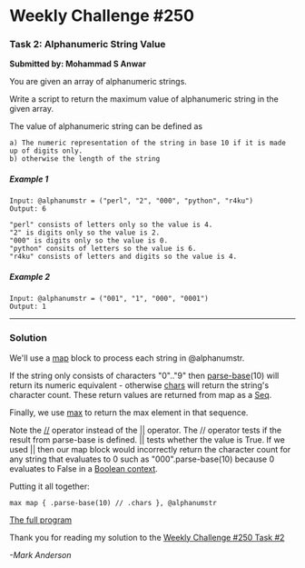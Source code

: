 # Weekly Challenge #250

### Task 2: Alphanumeric String Value
**Submitted by: Mohammad S Anwar**

You are given an array of alphanumeric strings.

Write a script to return the maximum value of alphanumeric string in the given array.

The value of alphanumeric string can be defined as
```
a) The numeric representation of the string in base 10 if it is made up of digits only.
b) otherwise the length of the string
```

##### Example 1
```
Input: @alphanumstr = ("perl", "2", "000", "python", "r4ku")
Output: 6

"perl" consists of letters only so the value is 4.
"2" is digits only so the value is 2.
"000" is digits only so the value is 0.
"python" consits of letters so the value is 6.
"r4ku" consists of letters and digits so the value is 4.
```

##### Example 2
```
Input: @alphanumstr = ("001", "1", "000", "0001")
Output: 1
```
---

### Solution

We'll use a [map](https://docs.raku.org/type/Any#routine_map) block to process each string in @alphanumstr.

If the string only consists of characters "0".."9" then [parse-base](https://docs.raku.org/type/Str#routine_parse-base)(10) will return its numeric equivalent - otherwise [chars](https://docs.raku.org/type/Str#routine_chars) will return the string's character count.
These return values are returned from map as a [Seq](https://docs.raku.org/type/Seq).

Finally, we use [max](https://docs.raku.org/type/Any#routine_max) to return the max element in that sequence.

Note the [//](https://docs.raku.org/language/5to6-perlop#Logical_Defined-Or) operator instead of the [||](https://docs.raku.org/language/operators#infix_||) operator. The // operator tests if the result from parse-base is defined. || tests whether the value is True. If we used || then our map block would incorrectly return the character count for any string that evaluates to 0 such as "000".parse-base(10) because 0 evaluates to False in a [Boolean context](https://docs.raku.org/language/contexts#Boolean).

Putting it all together:

    max map { .parse-base(10) // .chars }, @alphanumstr

[The full program](https://github.com/manwar/perlweeklychallenge-club/blob/master/challenge-250/mark-anderson/raku/ch-2.raku)

Thank you for reading my solution to the [Weekly Challenge #250 Task #2](https://theweeklychallenge.org/blog/perl-weekly-challenge-250/)

*-Mark Anderson*
